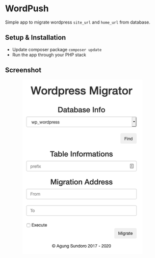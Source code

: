 # WordPush

Simple app to migrate wordpress `site_url` and `home_url` from database.

## Setup & Installation 
* Update composer package `composer update`
* Run the app through your PHP stack

## Screenshot
<div style="text-align:center"><img src="/assets/img/migrator.png" alt="Wordpress Migrator" /></div>